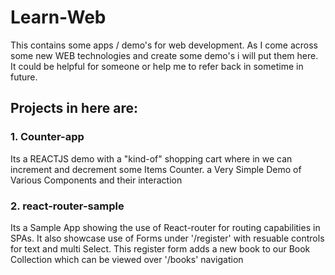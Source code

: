 # Learn-Web
This contains some apps / demo's for web development. As I come across some new WEB technologies and create some demo's i will put them here.
It could be helpful for someone or help me to refer back in sometime in future.

## Projects in here are:

### 1. Counter-app
Its a REACTJS demo with a "kind-of" shopping cart where in we can increment and decrement some Items Counter. a Very Simple Demo of Various Components and their interaction

### 2. react-router-sample
Its a Sample App showing the use of React-router for routing capabilities in SPAs.
It also showcase use of Forms under '/register' with resuable controls for text and multi Select. This register form adds a new book to our Book Collection which can be viewed over '/books' navigation

